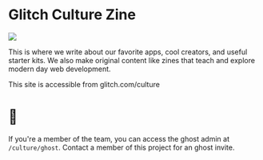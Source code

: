 # Glitch Culture Zine

![](https://cdn.glitch.com/3cef6b25-69ba-4fa9-aa32-cff0fedce195%2Flogo-news.svg?1538763558089)

This is where we write about our favorite apps, cool creators, and useful starter kits. We also make original content like zines that teach and explore modern day web development. 

This site is accessible from glitch.com/culture 

# 👻

If you're a member of the team, you can access the ghost admin at `/culture/ghost`. Contact a member of this project for an ghost invite.


